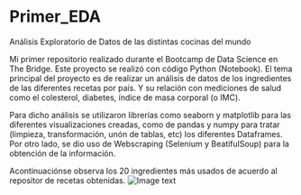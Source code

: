 # Primer_EDA
Análisis Exploratorio de Datos de las distintas cocinas del mundo

Mi primer repositorio realizado durante el Bootcamp de Data Science en The Bridge. Este proyecto se realizó con código Python (Notebook).
El tema principal del proyecto es de realizar un análisis de datos de los ingredientes de las diferentes recetas por país. Y su relación con mediciones de salud como el colesterol, diabetes, índice de masa corporal (o IMC).

Para dicho análisis se utilizaron librerías como seaborn y matplotlib para las diferentes visualizaciones creadas, como de pandas y numpy para tratar (limpieza, transformación, unón de tablas, etc) los diferentes  Dataframes. Por otro lado, se dio uso de Webscraping (Selenium y BeatifulSoup) para la obtención de la información.

Acontinuaciónse observa los 20 ingredientes más usados de acuerdo al repositor de recetas obtenidas.
![Image text](https://github.com/JhonaleMF/Primer_EDA/tree/main/Images/Images/countplot.png)



